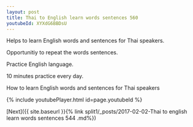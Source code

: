 ```yaml
---
layout: post
title: Thai to English learn words sentences 560 
youtubeId: XYXdG6BBDsU
---
```

 
 
Helps to learn English words and sentences for Thai speakers.

Opportunitiy to repeat the words sentences. 

Practice English language. 
 
10 minutes practice every day. 
 
How to learn English words and sentences for Thai speakers 
 
{% include youtubePlayer.html id=page.youtubeId %}
 
 
[Next]({{ site.baseurl }}{% link  split1/_posts/2017-02-02-Thai to english learn words sentences 544 .md%})
 
